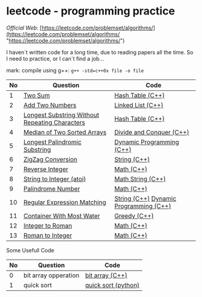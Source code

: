 # leetcode - programming practice

*Official Web*: [https://leetcode.com/problemset/algorithms/](https://leetcode.com/problemset/algorithms/ "https://leetcode.com/problemset/algorithms/")

I haven\`t written code for a long time, due to reading papers all the time. So I need to practice, or I can\`t find a job...

mark: compile using g++: `g++ -std=c++0x file -o file `

| No | Question | Code |
|---| ----- | ----- |
|1|[Two Sum](https://oj.leetcode.com/problems/two-sum/)|[Hash Table (C++)](./c++/1/1_1.cc "Hash Table(C++)")|
|2|[Add Two Numbers](https://oj.leetcode.com/problems/add-two-numbers/)|[Linked List (C++)](./c++/2/2.cc "Linked List")|
|3|[Longest Substring Without Repeating Characters](https://oj.leetcode.com/problems/longest-substring-without-repeating-characters/)|[Hash Table (C++)](./c++/3/3_2.cc "Hash Table")|
|4|[Median of Two Sorted Arrays](https://oj.leetcode.com/problems/median-of-two-sorted-arrays/)|[Divide and Conquer (C++)](./c++/4/4_1.cc "Divide and Conquer")|
|5|[Longest Palindromic Substring ](https://leetcode.com/problems/longest-palindromic-substring/)|[Dynamic Programming (C++)](./c++/5/5_1.cc "Dynamic Programming")|
|6|[ZigZag Conversion ](https://leetcode.com/problems/zigzag-conversion/)|[String (C++)](./c++/6/6.cc "String")|
|7|[Reverse Integer ](https://leetcode.com/problems/reverse-integer/)|[Math (C++)](./c++/7/7.cc "Math")|
|8|[String to Integer (atoi) ](https://leetcode.com/problems/string-to-integer-atoi/)|[Math String (C++)](./c++/8/8.cc "Math String")|
|9|[Palindrome Number ](https://leetcode.com/problems/palindrome-number/)|[Math (C++)](./c++/9/9.cc "Math")|
|10|[Regular Expression Matching  ](https://leetcode.com/problems/regular-expression-matching/)|[String (C++)](./c++/10/10.cc "String") [Dynamic Programming (C++)](./c++/10/10_1.cc "Dynamic Programming")|
|11|[Container With Most Water  ](https://leetcode.com/problems/container-with-most-water/)|[Greedy (C++)](./c++/11/11_1.cc "Greedy")|
|12|[Integer to Roman  ](https://leetcode.com/problems/integer-to-roman/)|[Math (C++)](./c++/12/12.cc "Math")|
|13|[Roman to Integer  ](https://leetcode.com/problems/roman-to-integer/)|[Math (C++)](./c++/13/13.cc "Math")|

Some Usefull Code

| No | Question | Code |
|---| ----- | ----- |
|0|bit array opperation|[bit array (C++)](./c++/0/bit_array.cc "bit array(C++)")|
|1|quick sort|[quick sort (python)](./python/quick_sort.py "quick sort(python)")|
